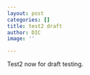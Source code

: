 ```yaml
---
layout: post
categories: []
title: test2 draft
author: DIC
image: ''

---
```

Test2 now for draft testing.